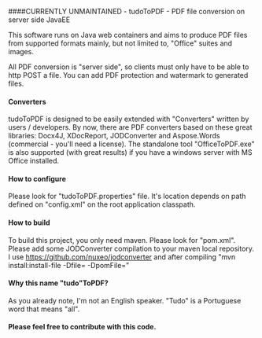 ####CURRENTLY UNMAINTAINED - tudoToPDF - PDF file conversion on server side JavaEE

This software runs on Java web containers and aims to produce PDF files from supported formats mainly, but not limited to, "Office" suites and images.

All PDF conversion is "server side", so clients must only have to be able to http POST a file. You can add PDF protection and watermark to generated files.

#### Converters

tudoToPDF is designed to be easily extended with "Converters" written by users / developers. By now, there are PDF converters based on these great libraries: Docx4J, XDocReport, JODConverter and Aspose.Words (commercial - you'll need a license). The standalone tool "OfficeToPDF.exe" is also supported (with great results) if you have a windows server with MS Office installed.

#### How to configure

Please look for "tudoToPDF.properties" file. It's location depends on path defined on "config.xml" on the root application classpath.

#### How to build

To build this project, you only need maven. Please look for "pom.xml".
Please add some JODConverter compilation to your maven local repository. I use https://github.com/nuxeo/jodconverter and after compiling "mvn install:install-file -Dfile=<path-to-jarfile> -DpomFile=<path-to-pomfile>"

#### Why this name "tudo"ToPDF?

As you already note, I'm not an English speaker. "Tudo" is a Portuguese word that means "all".

#### Please feel free to contribute with this code.
